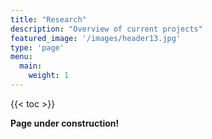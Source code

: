 ```yaml
---
title: "Research"
description: "Overview of current projects"
featured_image: '/images/header13.jpg'
type: 'page'
menu:
  main:
    weight: 1
---
```


{{< toc >}}

**Page under construction!**

